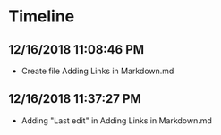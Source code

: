 # Timeline

## 12/16/2018 11:08:46 PM

- Create file Adding Links in Markdown.md

## 12/16/2018 11:37:27 PM 
- Adding "Last edit" in Adding Links in Markdown.md
